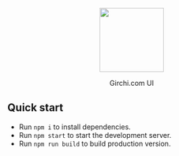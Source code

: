 <p align="center"><img src="https://girchi.ge/mes/static/img/logo-t-1.png" width="130"></p>
<p align="center">Girchi.com UI</p>

## Quick start

* Run `npm i` to install dependencies.
* Run `npm start` to start the development server.
* Run `npm run build` to build production version.